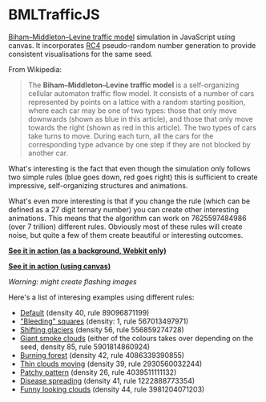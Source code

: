 BMLTrafficJS
============

[Biham–Middleton–Levine traffic model](http://en.wikipedia.org/wiki/Biham-Middleton-Levine_traffic_model) 
simulation in JavaScript using canvas. It incorporates [RC4](http://en.wikipedia.org/wiki/RC4) pseudo-random 
number generation to provide consistent visualisations for the same seed.

From Wikipedia:

> The **Biham–Middleton–Levine traffic model** is a self-organizing cellular automaton traffic flow model. It 
consists of a number of cars represented by points on a lattice with a random starting position, where 
each car may be one of two types: those that only move downwards (shown as blue in this article), and 
those that only move towards the right (shown as red in this article). The two types of cars take turns 
to move. During each turn, all the cars for the corresponding type advance by one step if they are not 
blocked by another car.

What's interesting is the fact that even though the simulation only follows two simple rules (blue goes down, 
red goes right) this is sufficient to create impressive, self-organizing structures and animations.

What's even more interesting is that if you change the rule (which can be defined as a 27 digit ternary number) 
you can create other interesting animations. This means that the algorithm can work on 7625597484986 (over 7 
trillion) different rules. Obviously most of these rules will create noise, but quite a few of them create 
beautiful or interesting outcomes.

**[See it in action (as a background, Webkit only)](http://htmlpreview.github.com/?http://github.com/MaciekBaron/BMLTrafficJS/blob/master/index_bg.html)**

**[See it in action (using canvas)](http://htmlpreview.github.com/?http://github.com/MaciekBaron/BMLTrafficJS/blob/master/index.html)**


*Warning: might create flashing images*

Here's a list of interesing examples using different rules:
* [Default](http://htmlpreview.github.com/?http://github.com/MaciekBaron/BMLTrafficJS/blob/master/index.html) (density 40, rule 89096871199)
* ["Bleeding" squares](http://htmlpreview.github.com/?https://github.com/MaciekBaron/BMLTrafficJS/blob/master/index.html#?s=Javascript&d=1&r=567013497971) (density: 1, rule 567013497971)
* [Shifting glaciers](http://htmlpreview.github.com/?http://github.com/MaciekBaron/BMLTrafficJS/blob/master/index.html#?s=Javascript&d=56&r=5568595274728) (density 56, rule 556859274728)
* [Giant smoke clouds](http://htmlpreview.github.com/?https://github.com/MaciekBaron/BMLTrafficJS/blob/master/index.html#?s=ss&d=85&r=5901814860924) (either of the colours takes over depending on the seed, density 85, rule 5901814860924)
* [Burning forest](http://htmlpreview.github.com/?http://github.com/MaciekBaron/BMLTrafficJS/blob/master/index.html#?s=Javascript&d=42&r=4086339390855) (density 42, rule 4086339390855)
* [Thin clouds moving](http://htmlpreview.github.com/?http://github.com/MaciekBaron/BMLTrafficJS/blob/master/index.html#?s=Javascript&d=39&r=2930560032244) (density 39, rule 2930560032244)
* [Patchy pattern](http://htmlpreview.github.com/?http://github.com/MaciekBaron/BMLTrafficJS/blob/master/index.html#?s=Javascript&d=26&r=4039511111132) (density 26, rule 4039511111132)
* [Disease spreading](http://htmlpreview.github.com/?http://github.com/MaciekBaron/BMLTrafficJS/blob/master/index.html#?s=slavery&d=41&r=1222888773354) (density 41, rule 1222888773354)
* [Funny looking clouds](http://htmlpreview.github.com/?http://github.com/MaciekBaron/BMLTrafficJS/blob/master/index.html#?s=Javascript&d=44&r=3981204071203) (density 44, rule 3981204071203)

